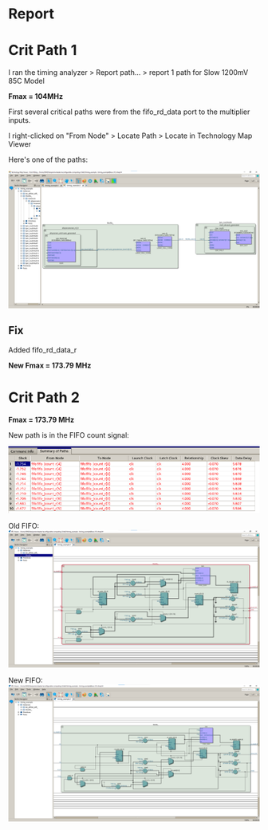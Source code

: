 # Report

# Crit Path 1
I ran the timing analyzer > Report path... > report 1 path for Slow 1200mV 85C Model

**Fmax = 104MHz**

First several critical paths were from the fifo_rd_data port to the multiplier inputs.

I right-clicked on "From Node" > Locate Path > Locate in Technology Map Viewer

Here's one of the paths:

![](./images/crit_1.png)

## Fix
Added fifo_rd_data_r

**New Fmax = 173.79 MHz**

# Crit Path 2

**Fmax = 173.79 MHz**

New path is in the FIFO count signal:

![](./images/crit_2.png)

Old FIFO:
![](./images/2_old_fifo.png)

New FIFO:
![](./images/2_new_fifo.png)
